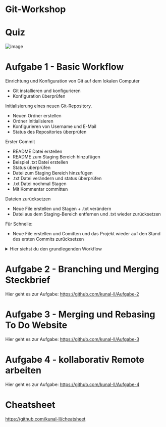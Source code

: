 # Git-Workshop
# **Quiz**

![image](https://github.com/kunal-ll/Git-Workshop/assets/125499349/403a04b3-38b7-4508-ac4f-95457df7b204)

# **Aufgabe 1 - Basic Workflow**
Einrichtung und Konfiguration von Git auf dem lokalen Computer
- Git installieren und konfigurieren
- Konfiguration überprüfen  

Initialisierung eines neuen Git-Repository.
- Neuen Ordner erstellen
- Ordner Initialisieren 
- Konfigurieren von Username und E-Mail
- Status des Repositories überprüfen 

Erster Commit
- README Datei erstellen
- README zum Staging Bereich hinzufügen
- Beispiel .txt Datei erstellen
- Status überprüfen
- Datei zum Staging Bereich hinzufügen
- .txt Datei verändern und status überprüfen
- .txt Datei nochmal Stagen
- Mit Kommentar committen 

Dateien zurücksetzen
- Neue File erstellen und Stagen + .txt verändern
- Datei aus dem Staging-Bereich entfernen und .txt wieder zurücksetzen
  
Für Schnelle: 
- Neue File erstellen und Comitten und das Projekt wieder auf den Stand des ersten Commits zurücksetzen


<details>
  <summary>Hier siehst du den grundlegenden Workflow</summary>
  
![image](https://github.com/kunal-ll/Git-Workshop/assets/125499349/16edb869-167b-4a2a-ab65-51c1d0e0dc10)

</details>



# **Aufgabe 2 - Branching und Merging Steckbrief**
Hier geht es zur Aufgabe:
https://github.com/kunal-ll/Aufgabe-2


# **Aufgabe 3 - Merging und Rebasing To Do Website**
Hier geht es zur Aufgabe:
https://github.com/kunal-ll/Aufgabe-3


# **Aufgabe 4 - kollaborativ Remote arbeiten**
Hier geht es zur Aufgabe:
https://github.com/kunal-ll/Aufgabe-4


# **Cheatsheet**
https://github.com/kunal-ll/cheatsheet
